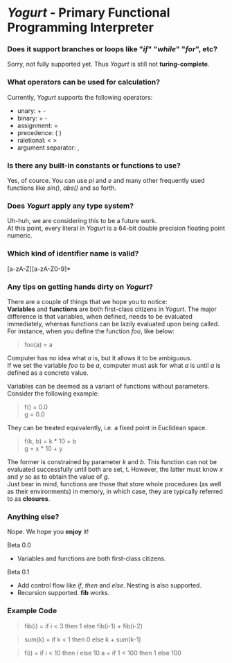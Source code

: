 # *Yogurt* - Primary Functional Programming Interpreter

### Does it support branches or loops like "*if*" "*while*" "*for*", etc?
Sorry, not fully supported yet. Thus *Yogurt* is still not **turing-complete**.

### What operators can be used for calculation?
Currently, *Yogurt* supports the following operators:
- unary: + -
- binary: + -
- assignment: =
- precedence: ( )
- raletional: < >
- argument separator: ,

### Is there any built-in constants or functions to use?
Yes, of cource. You can use *pi* and *e* and many other frequently used functions like *sin()*, *abs()* and so forth.

### Does *Yogurt* apply any type system?
Uh-huh, we are considering this to be a future work.  
At this point, every literal in *Yogurt* is a 64-bit double precision floating point numeric.

### Which kind of identifier name is valid?
[a-zA-Z][a-zA-Z0-9]\*

### Any tips on getting hands dirty on *Yogurt*?
There are a couple of things that we hope you to notice:  
**Variables** and **functions** are both first-class citizens in *Yogurt*. The major difference is that variables, when defined, needs to be evaluated immediately, whereas functions can be lazily evaluated upon being called.  
For instance, when you define the function *foo*, like below:
> foo(a) = a  

Computer has no idea what *a* is, but it allows it to be ambiguous.  
If we set the variable *foo* to be *a*, computer must ask for what *a* is until *a* is defined as a concrete value.

Variables can be deemed as a variant of functions without parameters. Consider the following example:
> f() = 0.0  
> g = 0.0  

They can be treated equivalently, i.e. a fixed point in Euclidean space.
> f(k, b) = k * 10 + b  
> g = x * 10 + y  

The former is constrained by parameter *k* and *b*. This function can not be evaluated successfully until both are set, t. However, the latter must know *x* and *y* so as to obtain the value of *g*.  
Just bear in mind, functions are those that store whole procedures (as well as their environments) in memory, in which case, they are typically referred to as **closures**.

### Anything else?
Nope. We hope you **enjoy** it!

Beta 0.0
+ Variables and functions are both first-class citizens.

Beta 0.1
+ Add control flow like *if*, *then* and *else*. Nesting is also supported.
+ Recursion supported. **fib** works.

### Example Code
> fib(i) = if i < 3 then 1 else fib(i-1) + fib(i-2)

> sum(k) = if k < 1 then 0 else k + sum(k-1)

> f(i) = if i < 10 then i else 10
> a = if 1 < 100 then 1 else 100

